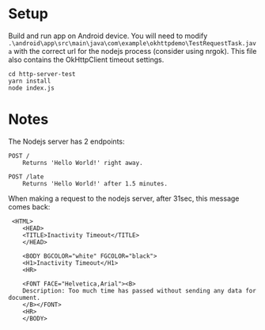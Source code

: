 # Setup

Build and run app on Android device. You will need to modify `.\android\app\src\main\java\com\example\okhttpdemo\TestRequestTask.java` with the correct url for the nodejs process (consider using nrgok). This file also contains the OkHttpClient timeout settings.


```
cd http-server-test
yarn install
node index.js
```

# Notes

The Nodejs server has 2 endpoints:
```
POST /
    Returns 'Hello World!' right away.

POST /late
    Returns 'Hello World!' after 1.5 minutes.
```

When making a request to the nodejs server, after 31sec, this message comes back:

```
 <HTML>
    <HEAD>
    <TITLE>Inactivity Timeout</TITLE>
    </HEAD>
    
    <BODY BGCOLOR="white" FGCOLOR="black">
    <H1>Inactivity Timeout</H1>
    <HR>
    
    <FONT FACE="Helvetica,Arial"><B>
    Description: Too much time has passed without sending any data for document. 
    </B></FONT>
    <HR>
    </BODY>
```